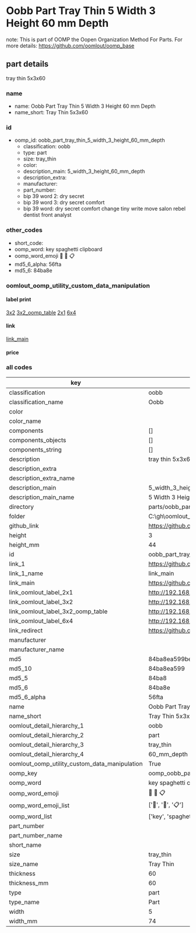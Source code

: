 # Oobb Part Tray Thin 5 Width 3 Height 60 mm Depth  

note: This is part of OOMP the Oopen Organization Method For Parts. For more details: https://github.com/oomlout/oomp_base

##  part details
  



tray thin 5x3x60



### name
* name: Oobb Part Tray Thin 5 Width 3 Height 60 mm Depth
* name_short: Tray Thin 5x3x60 
### id
* oomp_id: oobb_part_tray_thin_5_width_3_height_60_mm_depth
  * classification: oobb
  * type: part
  * size: tray_thin
  * color: 
  * description_main: 5_width_3_height_60_mm_depth
  * description_extra: 
  * manufacturer: 
  * part_number: 
  * bip 39 word 2: dry secret
  * bip 39 word 3: dry secret comfort
  * bip 39 word: dry secret comfort change tiny write move salon rebel dentist front analyst

### other_codes
* short_code: 
* oomp_word: key spaghetti clipboard
* oomp_word_emoji :key: :spaghetti: :clipboard:
* md5_6_alpha: 56fta
* md5_6: 84ba8e






### oomlout_oomp_utility_custom_data_manipulation
#### label print
[3x2](http://192.168.1.245:1112/?label=oomp%2056fta)
[3x2_oomp_table](http://192.168.1.108:1112/?label=oomp%2056fta)
[2x1](http://192.168.1.242:1112/?label=oomp%2056fta)
[6x4](http://192.168.1.55:1112/?label=oomp%2056fta)    

#### link

[link_main](https://github.com/oomlout/oomlout_oobb_version_4_generated_parts/tree/main/navigation_oomp/oobb/part/tray_thin/5_width_3_height_60_mm_depth/part)                              

#### price







### all codes 
| key | value |  
| --- | --- |  
| classification | oobb |  
| classification_name | Oobb |  
| color |  |  
| color_name |  |  
| components | [] |  
| components_objects | [] |  
| components_string | [] |  
| description | tray thin 5x3x60 |  
| description_extra |  |  
| description_extra_name |  |  
| description_main | 5_width_3_height_60_mm_depth |  
| description_main_name | 5 Width 3 Height 60 mm Depth |  
| directory | parts/oobb_part_tray_thin_5_width_3_height_60_mm_depth |  
| folder | C:\gh\oomlout_oobb_version_4_generated_parts\parts\oobb_part_tray_thin_5_width_3_height_60_mm_depth |  
| github_link | https://github.com/oomlout/oomlout_oomp_part_src/tree/main/parts/oobb_part_tray_thin_5_width_3_height_60_mm_depth |  
| height | 3 |  
| height_mm | 44 |  
| id | oobb_part_tray_thin_5_width_3_height_60_mm_depth |  
| link_1 | https://github.com/oomlout/oomlout_oobb_version_4_generated_parts/tree/main/navigation_oomp/oobb/part/tray_thin/5_width_3_height_60_mm_depth/part |  
| link_1_name | link_main |  
| link_main | https://github.com/oomlout/oomlout_oobb_version_4_generated_parts/tree/main/navigation_oomp/oobb/part/tray_thin/5_width_3_height_60_mm_depth/part |  
| link_oomlout_label_2x1 | http://192.168.1.242:1112/?label=oomp%2056fta |  
| link_oomlout_label_3x2 | http://192.168.1.245:1112/?label=oomp%2056fta |  
| link_oomlout_label_3x2_oomp_table | http://192.168.1.108:1112/?label=oomp%2056fta |  
| link_oomlout_label_6x4 | http://192.168.1.55:1112/?label=oomp%2056fta |  
| link_redirect | https://github.com/oomlout/oomlout_oobb_version_4_generated_parts/tree/main/parts/oobb_tray_thin_05_03_60 |  
| manufacturer |  |  
| manufacturer_name |  |  
| md5 | 84ba8ea599be921bfa7132625c70a21d |  
| md5_10 | 84ba8ea599 |  
| md5_5 | 84ba8 |  
| md5_6 | 84ba8e |  
| md5_6_alpha | 56fta |  
| name | Oobb Part Tray Thin 5 Width 3 Height 60 mm Depth |  
| name_short | Tray Thin 5x3x60  |  
| oomlout_detail_hierarchy_1 | oobb |  
| oomlout_detail_hierarchy_2 | part |  
| oomlout_detail_hierarchy_3 | tray_thin |  
| oomlout_detail_hierarchy_4 | 60_mm_depth |  
| oomlout_oomp_utility_custom_data_manipulation | True |  
| oomp_key | oomp_oobb_part_tray_thin_5_width_3_height_60_mm_depth |  
| oomp_word | key spaghetti clipboard |  
| oomp_word_emoji | :key: :spaghetti: :clipboard: |  
| oomp_word_emoji_list | [':key:', ':spaghetti:', ':clipboard:'] |  
| oomp_word_list | ['key', 'spaghetti', 'clipboard'] |  
| part_number |  |  
| part_number_name |  |  
| short_name |  |  
| size | tray_thin |  
| size_name | Tray Thin |  
| thickness | 60 |  
| thickness_mm | 60 |  
| type | part |  
| type_name | Part |  
| width | 5 |  
| width_mm | 74 |  
